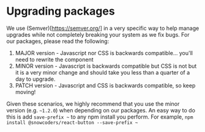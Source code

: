 # Upgrading packages
We use (Semver)[https://semver.org/] in a very specific way to help manage upgrades while not completely breaking your system as we fix bugs. For our packages, please read the following:

1. MAJOR version - Javascript nor CSS is backwards compatible... you'll need to rewrite the component
1. MINOR version - Javascript is backwards compatible but CSS is not but it is a very minor change and should take you less than a quarter of a day to upgrade.
1. PATCH version - Javascript and CSS is backwards compatible, so keep moving!

Given these scenarios, we highly recommend that you use the minor version (e.g. `~1.2.0`) when depending on our packages. An easy way to do this is add `save-prefix ~` to any npm install you perform. For example, `npm install @snowcoders/react-button --save-prefix ~`